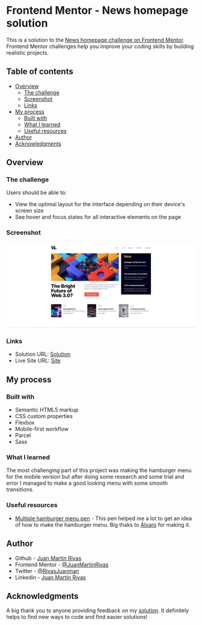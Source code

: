 # Frontend Mentor - News homepage solution

This is a solution to the [News homepage challenge on Frontend Mentor](https://www.frontendmentor.io/challenges/news-homepage-H6SWTa1MFl). Frontend Mentor challenges help you improve your coding skills by building realistic projects. 

## Table of contents

- [Overview](#overview)
  - [The challenge](#the-challenge)
  - [Screenshot](#screenshot)
  - [Links](#links)
- [My process](#my-process)
  - [Built with](#built-with)
  - [What I learned](#what-i-learned)
  - [Useful resources](#useful-resources)
- [Author](#author)
- [Acknowledgments](#acknowledgments)

## Overview

### The challenge

Users should be able to:

- View the optimal layout for the interface depending on their device's screen size
- See hover and focus states for all interactive elements on the page

### Screenshot

![Screenshot of my solution](./design/solution-screenshot.PNG)

### Links

- Solution URL: [Solution](https://www.frontendmentor.io/challenges/news-homepage-H6SWTa1MFl/hub?share=true)
- Live Site URL: [Site](https://juanmartinrivas.github.io/news-homepage-pages/)

## My process

### Built with

- Semantic HTML5 markup
- CSS custom properties
- Flexbox
- Mobile-first workflow
- Parcel
- Sass

### What I learned

The most challenging part of this project was making the hamburger menu for the mobile version but after doing some research and some trial and error I managed to make a good looking menu with some smooth transitions.

### Useful resources

- [Multiple hamburger menu pen](https://codepen.io/alvarotrigo/pen/RwLGjKq) - This pen helped me a lot to get an idea of how to make the hamburger menu. Big thaks to [Álvaro](https://codepen.io/alvarotrigo) for making it.

## Author

- Github - [Juan Martín Rivas](https://github.com/JuanMartinRivas)
- Frontend Mentor - [@JuanMartinRivas](https://www.frontendmentor.io/profile/JuanMartinRivas)
- Twitter - [@RivasJuanman](https://twitter.com/RivasJuanman)
- Linkedin - [Juan Martín Rivas](https://www.linkedin.com/in/juan-mart%C3%ADn-rivas-b3253a1a8/?locale=en_US)

## Acknowledgments

A big thank you to anyone providing feedback on my [solution](https://www.frontendmentor.io/challenges/news-homepage-H6SWTa1MFl/hub?share=true). It definitely helps to find new ways to code and find easier solutions!

